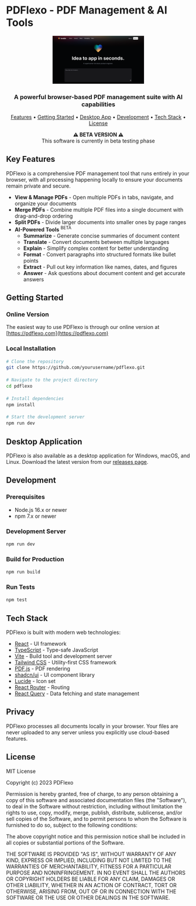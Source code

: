 
# PDFlexo - PDF Management & AI Tools

<div align="center">
  <img src="public/og-image.png" alt="PDFlexo Logo" width="250">
  <h3>A powerful browser-based PDF management suite with AI capabilities</h3>
  
  <p>
    <a href="#key-features">Features</a> •
    <a href="#getting-started">Getting Started</a> •
    <a href="#desktop-application">Desktop App</a> •
    <a href="#development">Development</a> •
    <a href="#tech-stack">Tech Stack</a> •
    <a href="#license">License</a>
  </p>
  
  <p><strong>⚠️ BETA VERSION ⚠️</strong><br />
  This software is currently in beta testing phase</p>
</div>

## Key Features

PDFlexo is a comprehensive PDF management tool that runs entirely in your browser, with all processing happening locally to ensure your documents remain private and secure.

- **View & Manage PDFs** - Open multiple PDFs in tabs, navigate, and organize your documents
- **Merge PDFs** - Combine multiple PDF files into a single document with drag-and-drop ordering
- **Split PDFs** - Divide larger documents into smaller ones by page ranges
- **AI-Powered Tools** <sup>BETA</sup>
  - **Summarize** - Generate concise summaries of document content
  - **Translate** - Convert documents between multiple languages
  - **Explain** - Simplify complex content for better understanding
  - **Format** - Convert paragraphs into structured formats like bullet points
  - **Extract** - Pull out key information like names, dates, and figures
  - **Answer** - Ask questions about document content and get accurate answers

## Getting Started

### Online Version

The easiest way to use PDFlexo is through our online version at [https://pdflexo.com](https://pdflexo.com)

### Local Installation

```sh
# Clone the repository
git clone https://github.com/yourusername/pdflexo.git

# Navigate to the project directory
cd pdflexo

# Install dependencies
npm install

# Start the development server
npm run dev
```

## Desktop Application

PDFlexo is also available as a desktop application for Windows, macOS, and Linux. Download the latest version from our [releases page](https://github.com/yourusername/pdflexo/releases).

## Development

### Prerequisites

- Node.js 16.x or newer
- npm 7.x or newer

### Development Server

```sh
npm run dev
```

### Build for Production

```sh
npm run build
```

### Run Tests

```sh
npm test
```

## Tech Stack

PDFlexo is built with modern web technologies:

- [React](https://reactjs.org/) - UI framework
- [TypeScript](https://www.typescriptlang.org/) - Type-safe JavaScript
- [Vite](https://vitejs.dev/) - Build tool and development server
- [Tailwind CSS](https://tailwindcss.com/) - Utility-first CSS framework
- [PDF.js](https://mozilla.github.io/pdf.js/) - PDF rendering
- [shadcn/ui](https://ui.shadcn.com/) - UI component library
- [Lucide](https://lucide.dev/) - Icon set
- [React Router](https://reactrouter.com/) - Routing
- [React Query](https://tanstack.com/query) - Data fetching and state management

## Privacy

PDFlexo processes all documents locally in your browser. Your files are never uploaded to any server unless you explicitly use cloud-based features.

## License

MIT License

Copyright (c) 2023 PDFlexo

Permission is hereby granted, free of charge, to any person obtaining a copy
of this software and associated documentation files (the "Software"), to deal
in the Software without restriction, including without limitation the rights
to use, copy, modify, merge, publish, distribute, sublicense, and/or sell
copies of the Software, and to permit persons to whom the Software is
furnished to do so, subject to the following conditions:

The above copyright notice and this permission notice shall be included in all
copies or substantial portions of the Software.

THE SOFTWARE IS PROVIDED "AS IS", WITHOUT WARRANTY OF ANY KIND, EXPRESS OR
IMPLIED, INCLUDING BUT NOT LIMITED TO THE WARRANTIES OF MERCHANTABILITY,
FITNESS FOR A PARTICULAR PURPOSE AND NONINFRINGEMENT. IN NO EVENT SHALL THE
AUTHORS OR COPYRIGHT HOLDERS BE LIABLE FOR ANY CLAIM, DAMAGES OR OTHER
LIABILITY, WHETHER IN AN ACTION OF CONTRACT, TORT OR OTHERWISE, ARISING FROM,
OUT OF OR IN CONNECTION WITH THE SOFTWARE OR THE USE OR OTHER DEALINGS IN THE
SOFTWARE.
